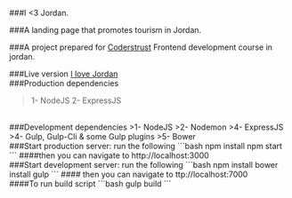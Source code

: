 ###I <3 Jordan.

###A landing page that promotes tourism in Jordan.

###A project prepared for [Coderstrust](https://www.coderstrust.com/) Frontend development course in jordan.

###Live version [I love Jordan](https://i-love-jordan.herokuapp.com/)
<br/>
###Production dependencies
>1- NodeJS
>2- ExpressJS

<br/>
###Development dependencies
>1- NodeJS
>2- Nodemon
>4- ExpressJS
>4- Gulp, Gulp-Cli & some Gulp plugins
>5- Bower
<br/>
###Start production server: run the following
```bash
npm install
npm start
```
####then you can navigate to http://localhost:3000

<br/>
###Start development server: run the following
```bash
npm install
bower install
gulp
```
#### then you can navigate to ttp://localhost:7000
<br/>
####To run build script
```bash
gulp build
```
